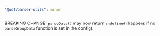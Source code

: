 ```yaml
---
"@udt/parser-utils": minor
---
```


BREAKING CHANGE: `parseData()` may now return `undefined` (happens if no `parseGroupData` function is set in the config).
